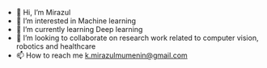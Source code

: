 - 👋 Hi, I’m Mirazul
- 👀 I’m interested in Machine learning
- 🌱 I’m currently learning Deep learning
- 💞️ I’m looking to collaborate on research work related to computer vision, robotics and healthcare
- 📫 How to reach me k.mirazulmumenin@gmail.com

<!---
MIrazul29/MIrazul29 is a ✨ special ✨ repository because its `README.md` (this file) appears on your GitHub profile.
You can click the Preview link to take a look at your changes.
--->
